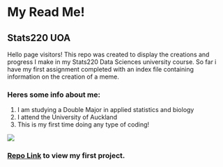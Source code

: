 # My Read Me!
## Stats220 UOA
Hello page visitors!
This repo was created to display the creations and progress I make in my Stats220 Data Sciences university course. So far i have my first assignment completed with an index file containing information on the creation of a meme.

### Heres some info about me:
1. I am studying a Double Major in applied statistics and biology 
2. I attend the University of Auckland
3. This is my first time doing any type of coding!


![](https://www.seekpng.com/png/full/49-493201_atlanta-air-conditioning-sunglasses-fun-fixed-smiling-thumbs.png)

### [Repo Link](https://1Daniel-Perkins1.github.io/Stats-220/) to view my first project.
